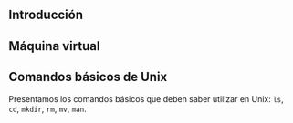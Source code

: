 
## Introducción

## Máquina virtual

## Comandos básicos de Unix
   
Presentamos los comandos básicos que deben saber utilizar en Unix:
`ls`, `cd`, `mkdir`, `rm`, `mv`, `man`.  
